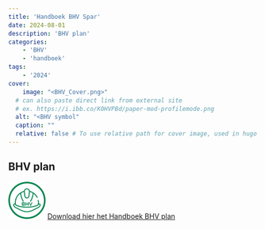 ```yaml
---
title: 'Handboek BHV Spar'
date: 2024-08-01
description: 'BHV plan'
categories:
    - 'BHV'
    - 'handboek'
tags:
    - '2024'
cover:
    image: "<BHV_Cover.png>"
  # can also paste direct link from external site
  # ex. https://i.ibb.co/K0HVPBd/paper-mod-profilemode.png
  alt: "<BHV symbol"
  caption: ""
  relative: false # To use relative path for cover image, used in hugo Page-bundles
---
```




## BHV plan
[![Handboek BHV](bhv.png)](pdf/20240801_Handboek_BHV_SPAR.pdf) [Download hier het Handboek BHV plan](pdf/20240801_Handboek_BHV_SPAR.pdf)